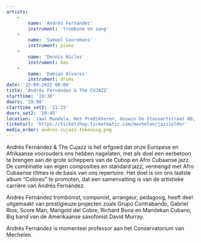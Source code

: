 ```yaml
---
artists:
    -
        name: 'Andrés Fernández'
        instrument: 'trombone en zang'
    -
        name: 'Samuel Cooremans'
        instrument: piano
    -
        name: 'Dennis Nicles'
        instrument: bas
    -
        name: 'Damian Alvares'
        instrument: drums
date: '23-09-2022 00:00'
title: 'Andrés Fernández & The CUJAZZ'
starttime: '19:30'
doors: '19:00'
starttime_set2: '21:15'
doors_set2: '20:45'
location: 'zaal Mandela, Het Predikheren, Goswin De Stassartstraat 88, 2800 Mechelen'
ticketurl: 'https://ticketshop.ticketmatic.com/mechelen/jazzzolder'
media_order: andres-cujazz-tekening.png
---
```


Andrés Fernández & The Cujazz is het erfgoed dat onze Europese en Afrikaanse voorouders ons hebben nagelaten, met als doel een eerbetoon te brengen aan de grote scheppers van de Cubop en Afro Cubaanse jazz. De combinatie van eigen composities en standard jazz, vermengd met Afro Cubaanse ritmes is de basis van ons repertoire. Het doel is om ons laatste album "Colores" te promoten, dat een samenvatting is van de artistieke carrière van Andrés Fernández.

Andrés Fernández trombonist, componist, arrangeur, pedagoog, heeft deel uitgemaakt van prestigieuze projecten zoals Grupo Contrabando, Gabriel Rios, Score Man, Mangold del Cobre, Richard Bona en Mandekan Cubano, Big band van de Amerikaanse saxofonist David Murray. 

Andrés Fernández is momenteel professor aan het Conservatorium van Mechelen. 